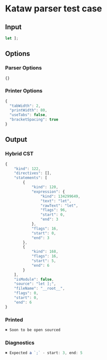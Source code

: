 # Kataw parser test case

## Input

`````js
let ];
`````

## Options

### Parser Options

`````js
{}
`````

### Printer Options

`````js
{
  "tabWidth": 2,
  "printWidth": 80,
  "useTabs": false,
  "bracketSpacing": true
}
`````

## Output

### Hybrid CST

```javascript
{
    "kind": 122,
    "directives": [],
    "statements": [
        {
            "kind": 120,
            "expression": {
                "kind": 134299649,
                "text": "let",
                "rawText": "let",
                "flags": 96,
                "start": 0,
                "end": 3
            },
            "flags": 16,
            "start": 0,
            "end": 3
        },
        {
            "kind": 168,
            "flags": 16,
            "start": 5,
            "end": 6
        }
    ],
    "isModule": false,
    "source": "let ];",
    "fileName": "__root__",
    "flags": 0,
    "start": 0,
    "end": 6
}
```

### Printed

```javascript
✖ Soon to be open sourced
```

### Diagnostics

```javascript
✖ Expected a `;` - start: 3, end: 5

```

